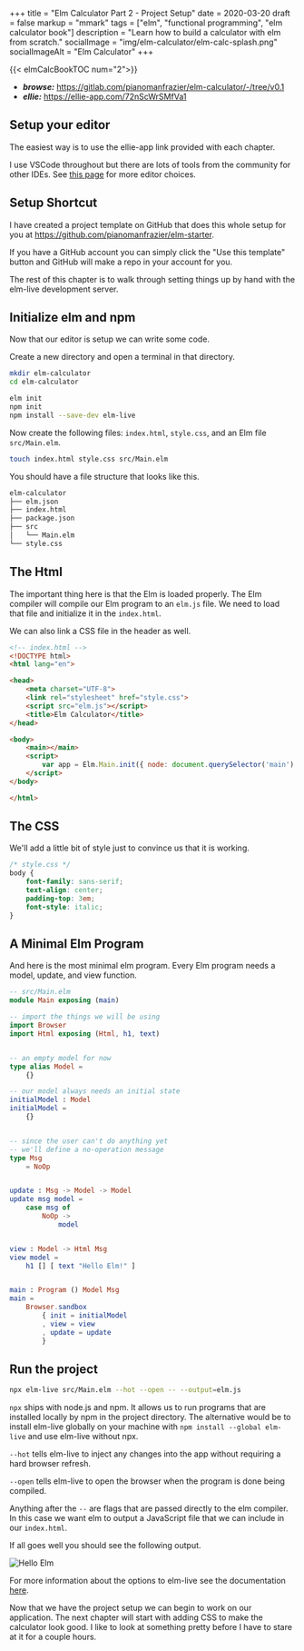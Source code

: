 +++
title = "Elm Calculator Part 2 - Project Setup"
date = 2020-03-20
draft = false
markup = "mmark"
tags = ["elm", "functional programming", "elm calculator book"]
description = "Learn how to build a calculator with elm from scratch."
socialImage = "img/elm-calculator/elm-calc-splash.png"
socialImageAlt = "Elm Calculator"
+++

{{< elmCalcBookTOC num="2">}}

- ***browse:*** <https://gitlab.com/pianomanfrazier/elm-calculator/-/tree/v0.1>
- ***ellie:*** <https://ellie-app.com/72nScWrSMfVa1>

## Setup your editor

The easiest way is to use the ellie-app link provided with each chapter.

I use VSCode throughout but there are lots of tools from the community for other IDEs. See [this page](https://github.com/elm/editor-plugins) for more editor choices.

## Setup Shortcut

I have created a project template on GitHub that does this whole setup for you at <https://github.com/pianomanfrazier/elm-starter>.

If you have a GitHub account you can simply click the "Use this template" button and GitHub will make a repo in your account for you.

The rest of this chapter is to walk through setting things up by hand with the elm-live development server.

## Initialize elm and npm

Now that our editor is setup we can write some code.

Create a new directory and open a terminal in that directory.

```bash
mkdir elm-calculator
cd elm-calculator

elm init
npm init
npm install --save-dev elm-live
```

Now create the following files: `index.html`, `style.css`, and an Elm file `src/Main.elm`.

```bash
touch index.html style.css src/Main.elm
```

You should have a file structure that looks like this.

```txt
elm-calculator
├── elm.json
├── index.html
├── package.json
├── src
│   └── Main.elm
└── style.css
```

## The Html

The important thing here is that the Elm is loaded properly. The Elm compiler will compile our Elm program to an `elm.js` file. We need to load that file and initialize it in the `index.html`.

We can also link a CSS file in the header as well.

```html
<!-- index.html -->
<!DOCTYPE html>
<html lang="en">

<head>
    <meta charset="UTF-8">
    <link rel="stylesheet" href="style.css">
    <script src="elm.js"></script>
    <title>Elm Calculator</title>
</head>

<body>
    <main></main>
    <script>
        var app = Elm.Main.init({ node: document.querySelector('main') })
    </script>
</body>

</html>
```

## The CSS

We'll add a little bit of style just to convince us that it is working.

```css
/* style.css */
body {
    font-family: sans-serif;
    text-align: center;
    padding-top: 3em;
    font-style: italic;
}
```

## A Minimal Elm Program

And here is the most minimal elm program. Every Elm program needs a model, update, and view function.

```elm
-- src/Main.elm
module Main exposing (main)

-- import the things we will be using
import Browser
import Html exposing (Html, h1, text)


-- an empty model for now
type alias Model =
    {}

-- our model always needs an initial state
initialModel : Model
initialModel =
    {}


-- since the user can't do anything yet
-- we'll define a no-operation message
type Msg
    = NoOp


update : Msg -> Model -> Model
update msg model =
    case msg of
        NoOp ->
            model


view : Model -> Html Msg
view model =
    h1 [] [ text "Hello Elm!" ]


main : Program () Model Msg
main =
    Browser.sandbox
        { init = initialModel
        , view = view
        , update = update
        }
```

## Run the project

```bash
npx elm-live src/Main.elm --hot --open -- --output=elm.js
```

`npx` ships with node.js and npm. It allows us to run programs that are installed locally by npm in the project directory. The alternative would be to install elm-live globally on your machine with `npm install --global elm-live` and use elm-live without npx.

`--hot` tells elm-live to inject any changes into the app without requiring a hard browser refresh.

`--open` tells elm-live to open the browser when the program is done being compiled.

Anything after the `--` are flags that are passed directly to the elm compiler. In this case we want elm to output a JavaScript file that we can include in our `index.html`.

If all goes well you should see the following output.

![Hello Elm](/img/elm-calculator/hello-elm-screen-shot.png)

For more information about the options to elm-live see the documentation [here](https://www.elm-live.com/).

Now that we have the project setup we can begin to work on our application. The next chapter will start with adding CSS to make the calculator look good. I like to look at something pretty before I have to stare at it for a couple hours.
